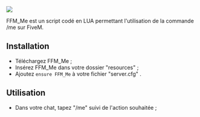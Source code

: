 <img src="https://i.imgur.com/FjvsMW4.png">

FFM_Me est un script codé en LUA permettant l'utilisation de la commande /me sur FiveM.

## Installation
* Téléchargez FFM_Me ;
* Insérez FFM_Me dans votre dossier "resources" ;
* Ajoutez ```ensure FFM_Me``` à votre fichier "server.cfg" .

## Utilisation
* Dans votre chat, tapez "/me" suivi de l'action souhaitée ;
